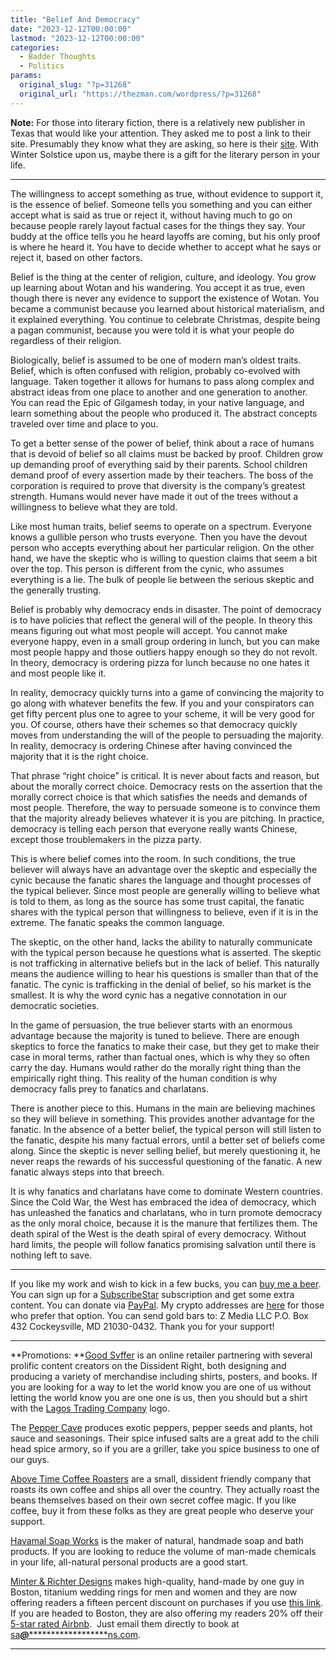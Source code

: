 ```yaml
---
title: "Belief And Democracy"
date: "2023-12-12T00:00:00"
lastmod: "2023-12-12T00:00:00"
categories:
  - Badder Thoughts
  - Politics
params:
  original_slug: "?p=31268"
  original_url: "https://thezman.com/wordpress/?p=31268"
---
```


**Note:** For those into literary fiction, there is a relatively new
publisher in Texas that would like your attention. They asked me to post
a link to their site. Presumably they know what they are asking, so here
is their <a href="http://www.fallingmarbles.com/" rel="noopener"
target="_blank">site</a>. With Winter Solstice upon us, maybe there is a
gift for the literary person in your life.

------------------------------------------------------------------------

The willingness to accept something as true, without evidence to support
it, is the essence of belief. Someone tells you something and you can
either accept what is said as true or reject it, without having much to
go on because people rarely layout factual cases for the things they
say. Your buddy at the office tells you he heard layoffs are coming, but
his only proof is where he heard it. You have to decide whether to
accept what he says or reject it, based on other factors.

Belief is the thing at the center of religion, culture, and ideology.
You grow up learning about Wotan and his wandering. You accept it as
true, even though there is never any evidence to support the existence
of Wotan. You became a communist because you learned about historical
materialism, and it explained everything. You continue to celebrate
Christmas, despite being a pagan communist, because you were told it is
what your people do regardless of their religion.

Biologically, belief is assumed to be one of modern man’s oldest traits.
Belief, which is often confused with religion, probably co-evolved with
language. Taken together it allows for humans to pass along complex and
abstract ideas from one place to another and one generation to another.
You can read the Epic of Gilgamesh today, in your native language, and
learn something about the people who produced it. The abstract concepts
traveled over time and place to you.

To get a better sense of the power of belief, think about a race of
humans that is devoid of belief so all claims must be backed by proof.
Children grow up demanding proof of everything said by their parents.
School children demand proof of every assertion made by their teachers.
The boss of the corporation is required to prove that diversity is the
company’s greatest strength. Humans would never have made it out of the
trees without a willingness to believe what they are told.

Like most human traits, belief seems to operate on a spectrum. Everyone
knows a gullible person who trusts everyone. Then you have the devout
person who accepts everything about her particular religion. On the
other hand, we have the skeptic who is willing to question claims that
seem a bit over the top. This person is different from the cynic, who
assumes everything is a lie. The bulk of people lie between the serious
skeptic and the generally trusting.

Belief is probably why democracy ends in disaster. The point of
democracy is to have policies that reflect the general will of the
people. In theory this means figuring out what most people will accept.
You cannot make everyone happy, even in a small group ordering in lunch,
but you can make most people happy and those outliers happy enough so
they do not revolt. In theory, democracy is ordering pizza for lunch
because no one hates it and most people like it.

In reality, democracy quickly turns into a game of convincing the
majority to go along with whatever benefits the few. If you and your
conspirators can get fifty percent plus one to agree to your scheme, it
will be very good for you. Of course, others have their schemes so that
democracy quickly moves from understanding the will of the people to
persuading the majority. In reality, democracy is ordering Chinese after
having convinced the majority that it is the right choice.

That phrase “right choice” is critical. It is never about facts and
reason, but about the morally correct choice. Democracy rests on the
assertion that the morally correct choice is that which satisfies the
needs and demands of most people. Therefore, the way to persuade someone
is to convince them that the majority already believes whatever it is
you are pitching. In practice, democracy is telling each person that
everyone really wants Chinese, except those troublemakers in the pizza
party.

This is where belief comes into the room. In such conditions, the true
believer will always have an advantage over the skeptic and especially
the cynic because the fanatic shares the language and thought processes
of the typical believer. Since most people are generally willing to
believe what is told to them, as long as the source has some trust
capital, the fanatic shares with the typical person that willingness to
believe, even if it is in the extreme. The fanatic speaks the common
language.

The skeptic, on the other hand, lacks the ability to naturally
communicate with the typical person because he questions what is
asserted. The skeptic is not trafficking in alternative beliefs but in
the lack of belief. This naturally means the audience willing to hear
his questions is smaller than that of the fanatic. The cynic is
trafficking in the denial of belief, so his market is the smallest. It
is why the word cynic has a negative connotation in our democratic
societies.

In the game of persuasion, the true believer starts with an enormous
advantage because the majority is tuned to believe. There are enough
skeptics to force the fanatics to make their case, but they get to make
their case in moral terms, rather than factual ones, which is why they
so often carry the day. Humans would rather do the morally right thing
than the empirically right thing. This reality of the human condition is
why democracy falls prey to fanatics and charlatans.

There is another piece to this. Humans in the main are believing
machines so they will believe in something. This provides another
advantage for the fanatic. In the absence of a better belief, the
typical person will still listen to the fanatic, despite his many
factual errors, until a better set of beliefs come along. Since the
skeptic is never selling belief, but merely questioning it, he never
reaps the rewards of his successful questioning of the fanatic. A new
fanatic always steps into that breech.

It is why fanatics and charlatans have come to dominate Western
countries. Since the Cold War, the West has embraced the idea of
democracy, which has unleashed the fanatics and charlatans, who in turn
promote democracy as the only moral choice, because it is the manure
that fertilizes them. The death spiral of the West is the death spiral
of every democracy. Without hard limits, the people will follow fanatics
promising salvation until there is nothing left to save.

------------------------------------------------------------------------

If you like my work and wish to kick in a few bucks, you can
<a href="https://www.buymeacoffee.com/mujolulu" rel="noopener"
target="_blank">buy me a beer</a>. You can sign up for a
<a href="https://www.subscribestar.com/the-z-blog" rel="noopener"
target="_blank">SubscribeStar</a> subscription and get some extra
content. You can donate via <a
href="https://www.paypal.com/donate/?cmd=_s-xclick&amp;hosted_button_id=UDAS2Q8JYA6CN&amp;source=url"
rel="noopener" target="_blank">PayPal</a>. My crypto addresses are
<a href="https://thezman.com/wordpress/?page_id=22713" rel="noopener"
target="_blank">here</a> for those who prefer that option. You can send
gold bars to: Z Media LLC P.O. Box 432 Cockeysville, MD 21030-0432.
Thank you for your support!

------------------------------------------------------------------------

**Promotions: **<a href="https://goodsvffer.com/" rel="noopener" target="_blank">Good
Svffer</a> is an online retailer partnering with several prolific
content creators on the Dissident Right, both designing and producing a
variety of merchandise including shirts, posters, and books. If you are
looking for a way to let the world know you are one of us without
letting the world know you are one one is us, then you should but a
shirt with the
<a href="https://goodsvffer.com/products/lagos-trading-company"
rel="noopener" target="_blank">Lagos Trading Company</a> logo.

The <a href="https://peppercave.com/shop/ols/products" rel="noopener"
target="_blank">Pepper Cave</a> produces exotic peppers, pepper seeds
and plants, hot sauce and seasonings. Their spice infused salts are a
great add to the chili head spice armory, so if you are a griller, take
you spice business to one of our guys.

<a href="https://abovetimecoffee.com/" rel="noopener"
target="_blank">Above Time Coffee Roasters</a> are a small, dissident
friendly company that roasts its own coffee and ships all over the
country. They actually roast the beans themselves based on their own
secret coffee magic. If you like coffee, buy it from these folks as they
are great people who deserve your support.

<a href="https://havamalsoapworks.com/" rel="noopener"
target="_blank">Havamal Soap Works</a> is the maker of natural, handmade
soap and bath products. If you are looking to reduce the volume of
man-made chemicals in your life, all-natural personal products are a
good start.

<a href="https://www.minterandrichterdesigns.com/"
rel="noreferrer nofollow noopener" target="_blank">Minter &amp; Richter
Designs</a> makes high-quality, hand-made by one guy in Boston, titanium
wedding rings for men and women and they are now offering readers a
fifteen percent discount on purchases if you use
<a href="https://www.minterandrichterdesigns.com/discount/ZMAN"
rel="noreferrer nofollow noopener" target="_blank">this link</a>.
<span class="highlight"><span class="colour"><span class="font"><span class="size">If
you are headed to Boston, they are also offering my readers 20% off
their <a
href="https://www.airbnb.com/users/7988017/listings?user_id=7988017&amp;s=3"
rel="noopener noreferrer" target="_blank">5-star rated Airbnb</a>.  Just
email them directly to book at
<a href="mailto:sa***@*********************ns.com"
data-original-string="o4zUb/G6JGasQP/N010u8A==cb7W29u7v8J6guv4o9hKDhI6bJ6joWr+JwpLZPY2NAH4qiI0nEFmKbTZQaYegANdwfM"><span
class="apbct-email-encoder"
data-original-string="ULLO3Q5KEBHzbub9QIQqvw==cb7C7pDI1lHFYUFYNGaeawwrnPvxBpk55bBfs8z4pbY+4ugDVyvkzjUVz9xfUwpOHKI"
title="This contact has been encoded by Anti-Spam by CleanTalk. Click to decode. To finish the decoding make sure that JavaScript is enabled in your browser.">sa<span
class="apbct-blur">***</span>@<span
class="apbct-blur">*********************</span>ns.com</span></a>.</span></span></span></span>

------------------------------------------------------------------------
